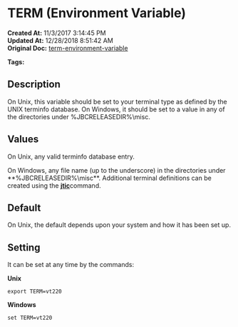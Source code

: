 # TERM (Environment Variable)

**Created At:** 11/3/2017 3:14:45 PM  
**Updated At:** 12/28/2018 8:51:42 AM  
**Original Doc:** [term-environment-variable](https://docs.jbase.com/41717-environment-variables/term-environment-variable)  

**Tags:**
<badge text='terminal' vertical='middle' />
<badge text='environment variables' vertical='middle' />

## Description

On Unix, this variable should be set to your terminal type as defined by the UNIX terminfo database. On Windows, it should be set to a value in any of the directories under %JBCRELEASEDIR%\misc\.

## Values

On Unix, any valid terminfo database entry.

On Windows, any file name (up to the underscore) in the directories under **%JBCRELEASEDIR%\misc\**. Additional terminal definitions can be created using the [**jtic**](./../../jbase/tools/jtic)command.



## Default

On Unix, the default depends upon your system and how it has been set up.



## Setting

It can be set at any time by the commands:

**Unix**

```
export TERM=vt220 
```



**Windows**

```
set TERM=vt220
```
